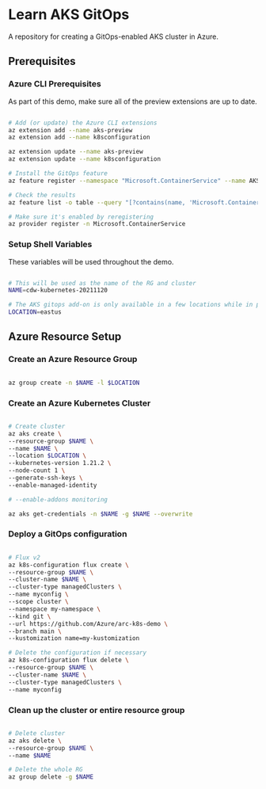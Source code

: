 # Learn AKS GitOps

A repository for creating a GitOps-enabled AKS cluster in Azure.

## Prerequisites

### Azure CLI Prerequisites

As part of this demo, make sure all of the preview extensions are up to date.

```bash

# Add (or update) the Azure CLI extensions
az extension add --name aks-preview
az extension add --name k8sconfiguration

az extension update --name aks-preview
az extension update --name k8sconfiguration

# Install the GitOps feature
az feature register --namespace "Microsoft.ContainerService" --name AKS-ExtensionManager

# Check the results
az feature list -o table --query "[?contains(name, 'Microsoft.ContainerService/AKS-ExtensionManager')].{Name:name,State:properties.state}"

# Make sure it's enabled by reregistering
az provider register -n Microsoft.ContainerService

```

### Setup Shell Variables

These variables will be used throughout the demo.

```bash

# This will be used as the name of the RG and cluster
NAME=cdw-kubernetes-20211120

# The AKS gitops add-on is only available in a few locations while in preview
LOCATION=eastus

```

## Azure Resource Setup

### Create an Azure Resource Group

```bash

az group create -n $NAME -l $LOCATION

```

### Create an Azure Kubernetes Cluster

```bash

# Create cluster
az aks create \
--resource-group $NAME \
--name $NAME \
--location $LOCATION \
--kubernetes-version 1.21.2 \
--node-count 1 \
--generate-ssh-keys \
--enable-managed-identity

# --enable-addons monitoring

az aks get-credentials -n $NAME -g $NAME --overwrite

```

### Deploy a GitOps configuration

```bash

# Flux v2
az k8s-configuration flux create \
--resource-group $NAME \
--cluster-name $NAME \
--cluster-type managedClusters \
--name myconfig \
--scope cluster \
--namespace my-namespace \
--kind git \
--url https://github.com/Azure/arc-k8s-demo \
--branch main \
--kustomization name=my-kustomization

# Delete the configuration if necessary
az k8s-configuration flux delete \
--resource-group $NAME \
--cluster-name $NAME \
--cluster-type managedClusters \
--name myconfig

```

### Clean up the cluster or entire resource group

```bash

# Delete cluster
az aks delete \
--resource-group $NAME \
--name $NAME

# Delete the whole RG
az group delete -g $NAME

```
